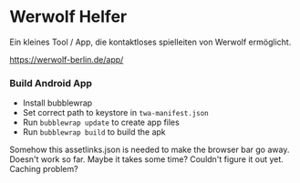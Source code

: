 # Werwolf Helfer

Ein kleines Tool / App, die kontaktloses spielleiten von Werwolf ermöglicht.

https://werwolf-berlin.de/app/

### Build Android App

- Install bubblewrap
- Set correct path to keystore in `twa-manifest.json`
- Run `bubblewrap update` to create app files
- Run `bubblewrap build` to build the apk

Somehow this assetlinks.json is needed to make the browser bar go away.
Doesn't work so far. Maybe it takes some time? Couldn't figure it out yet. Caching problem?
